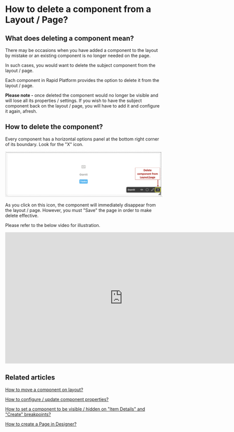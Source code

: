 # How to delete a component from a Layout / Page?

## **What does deleting a component mean?**

There may be occasions when you have added a component to the layout by mistake or an existing component is no longer needed on the page.

In such cases, you would want to delete the subject component from the layout / page.

Each component in Rapid Platform provides the option to delete it from the layout / page.

**Please note -** once deleted the component would no longer be visible and will lose all its properties / settings. If you wish to have the subject component back on the layout / page, you will have to add it and configure it again, afresh.

## **How to delete the component?**

Every component has a horizontal options panel at the bottom right corner of its boundary. Look for the "X" icon.

![Delete component button location](<Delete component button location.png>)

As you click on this icon, the component will immediately disappear from the layout / page. However, you must "Save" the page in order to make delete effective.

Please refer to the below video for illustration.

<iframe allowfullscreen="allowfullscreen" frameborder="0" height="420" src="https://www.youtube.com/embed/SOEagz-HVnw?si=v_Jx18ekWwInt2Sh" title="YouTube video player" width="750"></iframe>

## **Related articles**

[How to move a component on layout?](https://docs.rapidplatform.com/books/experiences/page/how-to-move-a-component-on-layout "How to move a component on layout?")

[How to configure / update component properties?](https://docs.rapidplatform.com/books/experiences/page/how-to-configure-update-component-properties "How to configure / update component properties?")

[How to set a component to be visible / hidden on "Item Details" and "Create" breakpoints?](https://docs.rapidplatform.com/books/experiences/page/how-to-set-a-component-to-be-visible-hidden-on-item-details-and-create-breakpoints "How to set a component to be visible / hidden on 'Item Details' and 'Create' breakpoints?")

[How to create a Page in Designer?](https://docs.rapidplatform.com/books/experiences/page/how-to-create-a-page "How to create a Page in Designer?")
